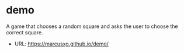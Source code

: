 # demo

A game that chooses a random square and asks the user to choose the correct square.
- URL: https://marcusxg.github.io/demo/
